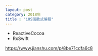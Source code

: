 ```yaml
---
layout: post
category: 2018年
title : "iOS函数式编程"
---
```


- ReactiveCocoa
- RxSwift



https://www.jianshu.com/p/8be71cdfa6c8


